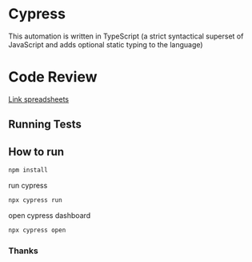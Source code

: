 # Cypress
This automation is written in TypeScript (a strict syntactical superset of JavaScript and adds optional static typing to the language)

# Code Review
[Link spreadsheets](https://docs.google.com/spreadsheets/d/1oktVfX2OH3EEfeHbHWMQ4R_r0kFWR3AkJ66LaWf9WM4/edit#gid=0)

## Running Tests

## How to run

```bash
npm install
```

run cypress
```bash
npx cypress run
```

open cypress dashboard
```bash
npx cypress open
```

### Thanks
